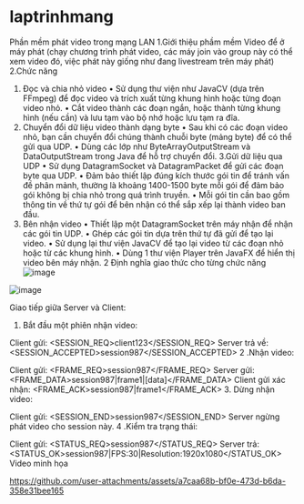 # laptrinhmang

Phần mềm phát video trong mạng LAN
1.Giới thiệu phầm mềm
Video để ở máy phát (chạy chương trình phát video, các máy join vào group này có thể xem video đó, việc phát này giống như đang livestream trên máy phát)
2.Chức năng
1. Đọc và chia nhỏ video
•	Sử dụng thư viện như JavaCV (dựa trên FFmpeg) để đọc video và trích xuất từng khung hình hoặc từng đoạn video nhỏ.
•	Cắt video thành các đoạn ngắn, hoặc thành từng khung hình (nếu cần) và lưu tạm vào bộ nhớ hoặc lưu tạm ra đĩa.
2. Chuyển đổi dữ liệu video thành dạng byte
•	Sau khi có các đoạn video nhỏ, bạn cần chuyển đổi chúng thành chuỗi byte (mảng byte) để có thể gửi qua UDP.
•	Dùng các lớp như ByteArrayOutputStream và DataOutputStream trong Java để hỗ trợ chuyển đổi.
3.Gửi dữ liệu qua UDP
•	Sử dụng DatagramSocket và DatagramPacket để gửi các đoạn byte qua UDP.
•	Đảm bảo thiết lập đúng kích thước gói tin để tránh vấn đề phân mảnh, thường là khoảng 1400-1500 byte mỗi gói để đảm bảo gói không bị chia nhỏ trong quá trình truyền.
•	Mỗi gói tin cần bao gồm thông tin về thứ tự gói để bên nhận có thể sắp xếp lại thành video ban đầu.
4. Bên nhận video
•	Thiết lập một DatagramSocket trên máy nhận để nhận các gói tin UDP.
•	Ghép các gói tin dựa trên thứ tự đã gửi để tạo lại video.
•	Sử dụng lại thư viện JavaCV để tạo lại video từ các đoạn nhỏ hoặc từ các khung hình.
•	Dùng 1 thư viện Player trên JavaFX để hiển thị video bên máy nhận.
2 Định nghĩa giao thức cho từng chức năng
![image](https://github.com/user-attachments/assets/6a6feb31-07de-4ad3-b5f3-74226491ac51)

![image](https://github.com/user-attachments/assets/0ef2cd48-45ae-42f6-bfc0-e3d98359e5c4)


Giao tiếp giữa Server và Client:
1. Bắt đầu một phiên nhận video:

Client gửi: <SESSION_REQ>client123</SESSION_REQ>
Server trả về: <SESSION_ACCEPTED>session987</SESSION_ACCEPTED>
2 .Nhận video:

Client gửi: <FRAME_REQ>session987</FRAME_REQ>
Server gửi: <FRAME_DATA>session987|frame1|[data]</FRAME_DATA>
Client gửi xác nhận: <FRAME_ACK>session987|frame1</FRAME_ACK>
3. Dừng nhận video:

Client gửi: <SESSION_END>session987</SESSION_END>
Server ngừng phát video cho session này.
4 .Kiểm tra trạng thái:

Client gửi: <STATUS_REQ>session987</STATUS_REQ>
Server trả: <STATUS_OK>session987|FPS:30|Resolution:1920x1080</STATUS_OK>
Video minh họa






https://github.com/user-attachments/assets/a7caa68b-bf0e-473d-b6da-358e31bee165




